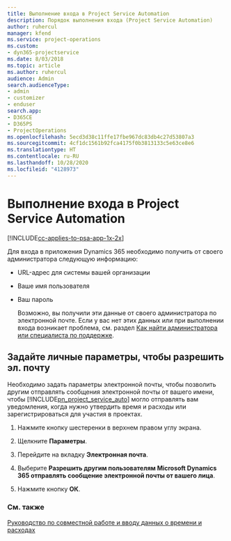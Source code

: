 ```yaml
---
title: Выполнение входа в Project Service Automation
description: Порядок выполнения входа (Project Service Automation)
author: ruhercul
manager: kfend
ms.service: project-operations
ms.custom:
- dyn365-projectservice
ms.date: 8/03/2018
ms.topic: article
ms.author: ruhercul
audience: Admin
search.audienceType:
- admin
- customizer
- enduser
search.app:
- D365CE
- D365PS
- ProjectOperations
ms.openlocfilehash: 5ecd3d38c11ffe17fbe967dc83db4c27d53807a3
ms.sourcegitcommit: 4cf1dc1561b92fca4175f0b3813133c5e63ce8e6
ms.translationtype: HT
ms.contentlocale: ru-RU
ms.lasthandoff: 10/28/2020
ms.locfileid: "4128973"
---
```

# <a name="sign-in-to-project-service-automation"></a>Выполнение входа в Project Service Automation

[!INCLUDE[cc-applies-to-psa-app-1x-2x](../includes/cc-applies-to-psa-app-1x-2x.md)]

Для входа в приложения Dynamics 365 необходимо получить от своего администратора следующую информацию:  
  
- URL-адрес для системы вашей организации  
  
- Ваше имя пользователя  
  
- Ваш пароль  
  
  Возможно, вы получили эти данные от своего администратора по электронной почте. Если у вас нет этих данных или при выполнении входа возникает проблема, см. раздел [Как найти администратора или специалиста по поддержке](https://docs.microsoft.com/dynamics365/customerengagement/on-premises/basics/find-administrator-support).  
  
## <a name="set-your-personal-options-to-allow-email"></a>Задайте личные параметры, чтобы разрешить эл. почту  
 Необходимо задать параметры электронной почты, чтобы позволить другим отправлять сообщения электронной почты от вашего имени, чтобы [!INCLUDE[pn_project_service_auto](../includes/pn-project-service-auto.md)] могло отправлять вам уведомления, когда нужно утвердить время и расходы или зарегистрироваться для участия в проектах.  
  
1.  Нажмите кнопку шестеренки в верхнем правом углу экрана.  
  
2.  Щелкните **Параметры**.  
  
3.  Перейдите на вкладку **Электронная почта**.  
  
4.  Выберите **Разрешить другим пользователям Microsoft Dynamics 365 отправлять сообщение электронной почты от вашего лица**.  
  
5.  Нажмите кнопку **ОК**.  
  
### <a name="see-also"></a>См. также  
 [Руководство по совместной работе и вводу данных о времени и расходах](../psa/time-expense-collaboration-guide.md)
